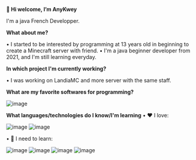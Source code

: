 **👋 Hi welcome, I’m AnyKwey**

I'm a java French Developper.


**What about me?**

  • I started to be interested by programming at 13 years old in beginning to create a Minecraft server with friend.
  • I'm a java beginner developer from 2021, and I'm still learning everyday.

**In which project I'm currently working?**

  • I was working on LandiaMC and more server with the same staff.

**What are my favorite softwares for programming?**

![image](https://github.com/user-attachments/assets/74f7c47a-074c-4aa9-9772-886102fb96d5)

**What languages/technologies do I know/I'm learning**
  • ❤️ I love:
  
![image](https://github.com/user-attachments/assets/b493a189-4912-49cf-b727-03cbc99febc6) ![image](https://github.com/user-attachments/assets/b0530386-019c-4417-a6de-20908a0a9fe4)


  • 🔨 I need to learn:
  
![image](https://github.com/user-attachments/assets/34bb6fb2-4a9d-49be-9e3d-9a54a62746fa) ![image](https://github.com/user-attachments/assets/170531fb-9c2b-4017-ab2d-4be143168ddd) ![image](https://github.com/user-attachments/assets/32e5dfc0-0f95-4909-b5f4-8c585321f490) ![image](https://github.com/user-attachments/assets/4bcf50ba-233a-41ad-8eb6-c1e1a43c5f54)






<!---
AnyKwey/AnyKwey is a ✨ special ✨ repository because its `README.md` (this file) appears on your GitHub profile.
You can click the Preview link to take a look at your changes.
--->

